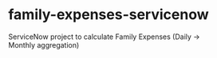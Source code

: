 # family-expenses-servicenow
ServiceNow project to calculate Family Expenses (Daily → Monthly aggregation)
